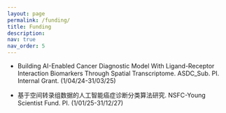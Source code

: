 ```yaml
---
layout: page
permalink: /funding/
title: Funding
description: 
nav: true
nav_order: 5
---
```


+	Building AI-Enabled Cancer Diagnostic Model With Ligand-Receptor Interaction Biomarkers Through Spatial Transcriptome. ASDC_Sub. PI. Internal Grant. (1/04/24-31/03/25)

+   基于空间转录组数据的人工智能癌症诊断分类算法研究. NSFC-Young Scientist Fund. PI. (1/01/25-31/12/27)